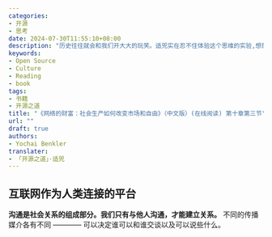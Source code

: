 ```yaml
---
categories:
- 开源
- 思考
date: 2024-07-30T11:55:10+08:00
description: "历史往往就会和我们开大大的玩笑。适兕实在忍不住体验这个思维的实验,想象虚拟的历史，于是尝试花几个月的时间翻译。Enjoy！Happy Reading～"
keywords:
- Open Source
- Culture
- Reading
- book
tags:
- 书籍
- 开源之道
title: "《网络的财富：社会生产如何改变市场和自由》（中文版）(在线阅读) 第十章第三节"
url: ""
draft: true
authors:
- Yochai Benkler
translater:
- 「开源之道」·适兕
---
```


## 互联网作为人类连接的平台

**沟通是社会关系的组成部分。我们只有与他人沟通，才能建立关系。** 不同的传播媒介各有不同 ———— 可以决定谁可以和谁交谈以及可以说些什么。